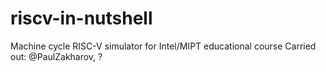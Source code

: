 # riscv-in-nutshell
Machine cycle RISC-V simulator for Intel/MIPT educational course
Carried out: @PaulZakharov, ?
